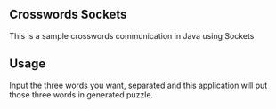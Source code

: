 Crosswords Sockets
---

This is a sample crosswords communication in Java using Sockets

Usage
---
Input the three words you want, separated and this application will put those three words in generated puzzle.